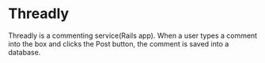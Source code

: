 # Threadly

Threadly is a commenting service(Rails app). When a user types a comment into the box and clicks the Post button, the comment is saved into a database.

